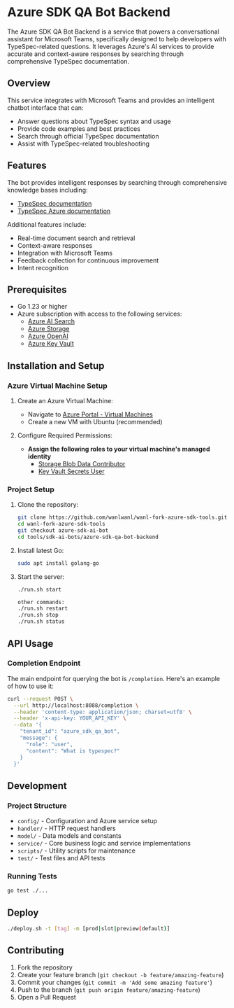 # Azure SDK QA Bot Backend

The Azure SDK QA Bot Backend is a service that powers a conversational assistant for Microsoft Teams, specifically designed to help developers with TypeSpec-related questions. It leverages Azure's AI services to provide accurate and context-aware responses by searching through comprehensive TypeSpec documentation.

## Overview

This service integrates with Microsoft Teams and provides an intelligent chatbot interface that can:
- Answer questions about TypeSpec syntax and usage
- Provide code examples and best practices
- Search through official TypeSpec documentation
- Assist with TypeSpec-related troubleshooting

## Features

The bot provides intelligent responses by searching through comprehensive knowledge bases including:
- [TypeSpec documentation](https://typespec.io/docs/)
- [TypeSpec Azure documentation](https://azure.github.io/typespec-azure/docs/intro/)

Additional features include:
- Real-time document search and retrieval
- Context-aware responses
- Integration with Microsoft Teams
- Feedback collection for continuous improvement
- Intent recognition

## Prerequisites

- Go 1.23 or higher
- Azure subscription with access to the following services:
  - [Azure AI Search](https://ms.portal.azure.com/#@microsoft.onmicrosoft.com/resource/subscriptions/faa080af-c1d8-40ad-9cce-e1a450ca5b57/resourceGroups/typespec_helper/providers/Microsoft.Search/searchServices/typspehelper4search/overview)
  - [Azure Storage](https://ms.portal.azure.com/#@microsoft.onmicrosoft.com/resource/subscriptions/faa080af-c1d8-40ad-9cce-e1a450ca5b57/resourceGroups/typespec_helper/providers/Microsoft.Storage/storageAccounts/typespechelper4storage/overview)
  - [Azure OpenAI](https://ai.azure.com/build/deployments/model?wsid=/subscriptions/faa080af-c1d8-40ad-9cce-e1a450ca5b57/resourceGroups/typespec_helper/providers/Microsoft.MachineLearningServices/workspaces/typespec-helper&tid=72f988bf-86f1-41af-91ab-2d7cd011db47)
  - [Azure Key Vault](https://ms.portal.azure.com/#@microsoft.onmicrosoft.com/resource/subscriptions/faa080af-c1d8-40ad-9cce-e1a450ca5b57/resourceGroups/typespec_helper/providers/Microsoft.KeyVault/vaults/AzureSDKQABotConfig/overview)


## Installation and Setup

### Azure Virtual Machine Setup
1. Create an Azure Virtual Machine:
   - Navigate to [Azure Portal - Virtual Machines](https://ms.portal.azure.com/#view/Microsoft_Azure_ComputeHub/ComputeHubMenuBlade/~/virtualMachinesBrowse)
   - Create a new VM with Ubuntu (recommended)

2. Configure Required Permissions:
   - **Assign the following roles to your virtual machine's managed identity**
     - [Storage Blob Data Contributor](https://ms.portal.azure.com/#@microsoft.onmicrosoft.com/resource/subscriptions/faa080af-c1d8-40ad-9cce-e1a450ca5b57/resourceGroups/typespec_helper/providers/Microsoft.Storage/storageAccounts/typespechelper4storage/iamAccessControl)
     - [Key Vault Secrets User](https://ms.portal.azure.com/#@microsoft.onmicrosoft.com/resource/subscriptions/faa080af-c1d8-40ad-9cce-e1a450ca5b57/resourceGroups/typespec_helper/providers/Microsoft.KeyVault/vaults/AzureSDKQABotConfig/users)

### Project Setup
1. Clone the repository:
   ```bash
   git clone https://github.com/wanlwanl/wanl-fork-azure-sdk-tools.git
   cd wanl-fork-azure-sdk-tools
   git checkout azure-sdk-ai-bot
   cd tools/sdk-ai-bots/azure-sdk-qa-bot-backend
   ```

2. Install latest Go:
   ```bash
   sudo apt install golang-go
   ```

3. Start the server:
   ```bash
   ./run.sh start
   
   other commands:
   ./run.sh restart
   ./run.sh stop
   ./run.sh status
   ```

## API Usage

### Completion Endpoint
The main endpoint for querying the bot is `/completion`. Here's an example of how to use it:

```bash
curl --request POST \
  --url http://localhost:8088/completion \
  --header 'content-type: application/json; charset=utf8' \
  --header 'x-api-key: YOUR_API_KEY' \
  --data '{
    "tenant_id": "azure_sdk_qa_bot",
    "message": {
      "role": "user",
      "content": "What is typespec?"
    }
  }'
```

## Development

### Project Structure
- `config/` - Configuration and Azure service setup
- `handler/` - HTTP request handlers
- `model/` - Data models and constants
- `service/` - Core business logic and service implementations
- `scripts/` - Utility scripts for maintenance
- `test/` - Test files and API tests

### Running Tests
```bash
go test ./...
```

## Deploy

  ```bash
  ./deploy.sh -t [tag] -m [prod|slot|preview(default)]
  ```

## Contributing

1. Fork the repository
2. Create your feature branch (`git checkout -b feature/amazing-feature`)
3. Commit your changes (`git commit -m 'Add some amazing feature'`)
4. Push to the branch (`git push origin feature/amazing-feature`)
5. Open a Pull Request